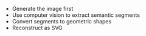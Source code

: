 - Generate the image first
- Use computer vision to extract semantic segments
- Convert segments to geometric shapes
- Reconstruct as SVG